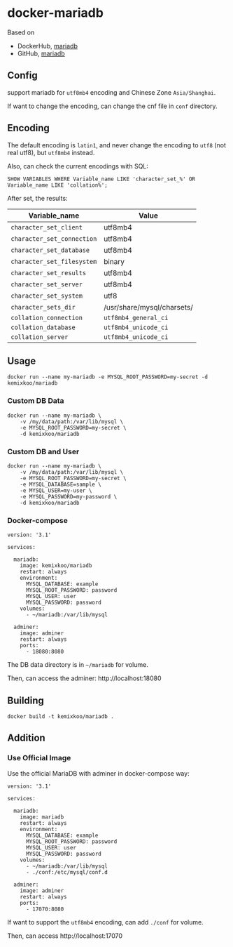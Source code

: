 # docker-mariadb


Based on 

- DockerHub, [mariadb](https://hub.docker.com/_/mariadb) 
- GitHub, [mariadb](https://github.com/docker-library/mariadb)


## Config
support mariadb for `utf8mb4` encoding and Chinese Zone `Asia/Shanghai`.

If want to change the encoding, can change the cnf file in `conf` directory.


## Encoding 

The default encoding is `latin1`, and never change the encoding to `utf8` (not real utf8), but `utf8mb4` instead.


Also, can check the current encodings with SQL:

```
SHOW VARIABLES WHERE Variable_name LIKE 'character_set_%' OR Variable_name LIKE 'collation%';
```

After set, the results:

Variable_name	 | Value
------------- | -------------
`character_set_client` | utf8mb4
`character_set_connection` | utf8mb4
`character_set_database` | utf8mb4
`character_set_filesystem` | binary
`character_set_results` | utf8mb4
`character_set_server` | utf8mb4
`character_set_system` | utf8
`character_sets_dir` | /usr/share/mysql/charsets/
`collation_connection` | `utf8mb4_general_ci`
`collation_database` | `utf8mb4_unicode_ci`
`collation_server` | `utf8mb4_unicode_ci`



## Usage


```
docker run --name my-mariadb -e MYSQL_ROOT_PASSWORD=my-secret -d kemixkoo/mariadb
```


### Custom DB Data

```
docker run --name my-mariadb \
    -v /my/data/path:/var/lib/mysql \
    -e MYSQL_ROOT_PASSWORD=my-secret \
    -d kemixkoo/mariadb
```

### Custom DB and User

```
docker run --name my-mariadb \
    -v /my/data/path:/var/lib/mysql \
    -e MYSQL_ROOT_PASSWORD=my-secret \
    -e MYSQL_DATABASE=sample \
    -e MYSQL_USER=my-user \
    -e MYSQL_PASSWORD=my-password \
    -d kemixkoo/mariadb
```


### Docker-compose
```
version: '3.1'

services:

  mariadb:
    image: kemixkoo/mariadb
    restart: always
    environment:
      MYSQL_DATABASE: example
      MYSQL_ROOT_PASSWORD: password
      MYSQL_USER: user
      MYSQL_PASSWORD: password
    volumes:
      - ~/mariadb:/var/lib/mysql

  adminer:
    image: adminer
    restart: always
    ports:
      - 18080:8080
```

The DB data directory is in `~/mariadb` for volume.

Then, can access the adminer: http://localhost:18080

## Building

```
docker build -t kemixkoo/mariadb .
```


## Addition

### Use Official Image

Use the official MariaDB with adminer in docker-compose way:

```
version: '3.1'

services:

  mariadb:
    image: mariadb
    restart: always
    environment:
      MYSQL_DATABASE: example
      MYSQL_ROOT_PASSWORD: password
      MYSQL_USER: user
      MYSQL_PASSWORD: password
    volumes:
      - ~/mariadb:/var/lib/mysql
      - ./conf:/etc/mysql/conf.d

  adminer:
    image: adminer
    restart: always
    ports:
      - 17070:8080
```

If want to support the `utf8mb4` encoding, can add `./conf` for volume.

Then, can access http://localhost:17070

